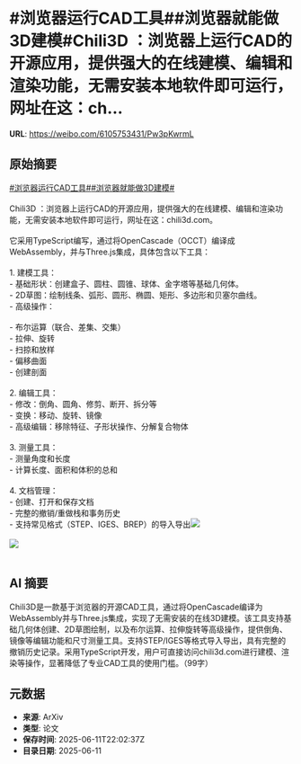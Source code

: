 # #浏览器运行CAD工具##浏览器就能做3D建模#Chili3D ：浏览器上运行CAD的开源应用，提供强大的在线建模、编辑和渲染功能，无需安装本地软件即可运行，网址在这：ch...

**URL**: https://weibo.com/6105753431/Pw3pKwrmL

## 原始摘要

<a href="https://m.weibo.cn/search?containerid=231522type%3D1%26t%3D10%26q%3D%23%E6%B5%8F%E8%A7%88%E5%99%A8%E8%BF%90%E8%A1%8CCAD%E5%B7%A5%E5%85%B7%23&amp;extparam=%23%E6%B5%8F%E8%A7%88%E5%99%A8%E8%BF%90%E8%A1%8CCAD%E5%B7%A5%E5%85%B7%23" data-hide=""><span class="surl-text">#浏览器运行CAD工具#</span></a><a href="https://m.weibo.cn/search?containerid=231522type%3D1%26t%3D10%26q%3D%23%E6%B5%8F%E8%A7%88%E5%99%A8%E5%B0%B1%E8%83%BD%E5%81%9A3D%E5%BB%BA%E6%A8%A1%23&amp;extparam=%23%E6%B5%8F%E8%A7%88%E5%99%A8%E5%B0%B1%E8%83%BD%E5%81%9A3D%E5%BB%BA%E6%A8%A1%23" data-hide=""><span class="surl-text">#浏览器就能做3D建模#</span></a><br><br>Chili3D ：浏览器上运行CAD的开源应用，提供强大的在线建模、编辑和渲染功能，无需安装本地软件即可运行，网址在这：chili3d.com。<br><br>它采用TypeScript编写，通过将OpenCascade（OCCT）编译成 WebAssembly，并与Three.js集成，具体包含以下工具：<br><br>1. 建模工具：<br>  - 基础形状：创建盒子、圆柱、圆锥、球体、金字塔等基础几何体。<br>  - 2D草图：绘制线条、弧形、圆形、椭圆、矩形、多边形和贝塞尔曲线。<br>  - 高级操作：<br>      <br>    - 布尔运算（联合、差集、交集）<br>    - 拉伸、旋转<br>    - 扫掠和放样<br>    - 偏移曲面<br>    - 创建剖面<br>    <br>2. 编辑工具：<br>  - 修改：倒角、圆角、修剪、断开、拆分等<br>  - 变换：移动、旋转、镜像<br>  - 高级编辑：移除特征、子形状操作、分解复合物体<br>  <br>3. 测量工具：<br>  - 测量角度和长度<br>  - 计算长度、面积和体积的总和<br>  <br>4. 文档管理：<br>  - 创建、打开和保存文档<br>  - 完整的撤销/重做栈和事务历史<br>  - 支持常见格式（STEP、IGES、BREP）的导入导出<img style="" src="https://tvax1.sinaimg.cn/large/006Fd7o3gy1i2bi0a8so0j32am19e4qp.jpg" referrerpolicy="no-referrer"><br><br><img style="" src="https://tvax1.sinaimg.cn/large/006Fd7o3gy1i2bi0ar29mj30zk0gjwhg.jpg" referrerpolicy="no-referrer"><br><br>

## AI 摘要

Chili3D是一款基于浏览器的开源CAD工具，通过将OpenCascade编译为WebAssembly并与Three.js集成，实现了无需安装的在线3D建模。该工具支持基础几何体创建、2D草图绘制，以及布尔运算、拉伸旋转等高级操作，提供倒角、镜像等编辑功能和尺寸测量工具。支持STEP/IGES等格式导入导出，具有完整的撤销历史记录。采用TypeScript开发，用户可直接访问chili3d.com进行建模、渲染等操作，显著降低了专业CAD工具的使用门槛。（99字）

## 元数据

- **来源**: ArXiv
- **类型**: 论文
- **保存时间**: 2025-06-11T22:02:37Z
- **目录日期**: 2025-06-11
